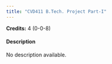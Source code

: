 ```yaml
---
title: "CVD411 B.Tech. Project Part-I"
---
```

**Credits:** 4 (0-0-8)

#### Description
No description available.